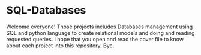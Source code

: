 # SQL-Databases
Welcome everyone! Those projects includes Databases management using SQL and python language to create relational models and doing and reading requested queries. I hope that you open and read the cover file to know about each project into this repository. Bye.
